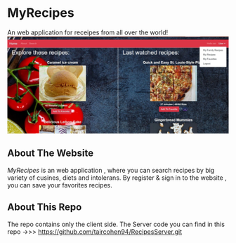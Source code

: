 # MyRecipes
An web application for receipes from all over the world! 
![mockup2 custom](https://raw.githubusercontent.com/taircohen94/RecipesClient/master/src/assets/home%20page.jpg)

## About The Website
*MyRecipes* is an web application , where you can search recipes by big variety of cusines, diets and intolerans.
By register & sign in to the website , you can save your favorites recipes.

## About This Repo
The repo contains only the client side. The Server code you can find in this repo ->>> https://github.com/taircohen94/RecipesServer.git

